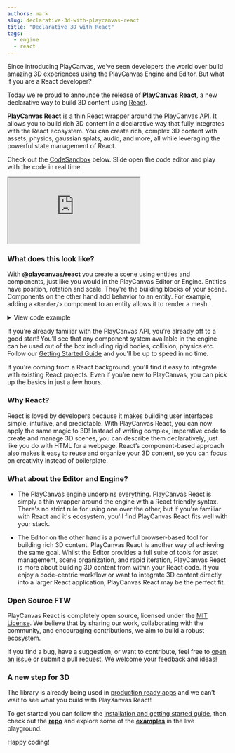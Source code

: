 ```yaml
---
authors: mark
slug: declarative-3d-with-playcanvas-react
title: "Declarative 3D with React"
tags:
  - engine
  - react
---
```


Since introducing PlayCanvas, we've seen developers the world over build amazing 3D experiences using the PlayCanvas Engine and Editor. But what if you are a React developer?

Today we're proud to announce the release of **[PlayCanvas React](https://github.com/playcanvas/react)**, a new declarative way to build 3D content using [React](https://react.dev/).

**PlayCanvas React** is a thin React wrapper around the PlayCanvas API. It allows you to build rich 3D content in a declarative way that fully integrates with the React ecosystem. You can create rich, complex 3D content with assets, physics, gaussian splats, audio, and more, all while leveraging the powerful state management of React.

Check out the [CodeSandbox](https://codesandbox.io/p/sandbox/playcanvas-react-mxfvg9?file=%2Fsrc%2FApp.jsx) below. Slide open the code editor and play with the code in real time.

<iframe src="https://codesandbox.io/embed/mxfvg9?view=preview&module=%2Fsrc%2FApp.jsx&hidenavigation=1"
  style={{ width: "100%", height: "500px", border: 0, borderRadius: "4px", overflow:"hidden" }}
  title="@playcanvas/react"
  allow="accelerometer; ambient-light-sensor; camera; encrypted-media; geolocation; gyroscope; hid; microphone; midi;   payment; usb; vr; xr-spatial-tracking"
  sandbox="allow-forms allow-modals allow-popups allow-presentation allow-same-origin allow-scripts"
  ></iframe>

<!-- truncate -->

### What does this look like?

With **@playcanvas/react** you create a scene using entities and components, just like you would in the PlayCanvas Editor or Engine. Entities have position, rotation and scale. They're the building blocks of your scene. Components on the other hand add behavior to an entity. For example, adding a `<Render/>` component to an entity allows it to render a mesh.

<details>
  <summary>View code example</summary>

  ```jsx
  import { Application, Entity } from '@playcanvas/react';
  import { Script as PcScript } from 'playcanvas';

  // This script spins the entity it's attached to
  class Spinner extends PcScript {
    update(dt) {
      this.entity.rotate(0, this.speed * dt, 0)
    }
  }

  /**
   * Your first @playcanvas/react example! 
   * This renders a spinning box with a camera and some lighting.
   */
  export const HelloWorld = () => {

    const material = useMaterial({ diffuse: 'gray' })

    return <Entity>
      {/* Create a camera entity */}
      <Entity name='camera' position={[4, 3, 4]}>
        <Camera clearColor='#111111' fov={28} />
      </Entity>

      {/* Create the spinning box entity */}
      <Entity position={[0, 0.5, 0]}>
        <Render type='box' material={material} />
        <Script script={Spinner} speed={10}/>
      </Entity>
    </Entity>
  };

  ```

</details>

If you’re already familiar with the PlayCanvas API, you’re already off to a good start! You’ll see that any component system available in the engine can be used out of the box including rigid bodies, collision, physics etc. Follow our [Getting Started Guide](https://playcanvas-react.vercel.app/docs/guide/getting-started) and you'll be up to speed in no time.

If you're coming from a React background, you'll find it easy to integrate with existing React projects. Even if you’re new to PlayCanvas, you can pick up the basics in just a few hours.

### Why React?

React is loved by developers because it makes building user interfaces simple, intuitive, and predictable. With PlayCanvas React, you can now apply the same magic to 3D! Instead of writing complex, imperative code to create and manage 3D scenes, you can describe them declaratively, just like you do with HTML for a webpage. React’s component-based approach also makes it easy to reuse and organize your 3D content, so you can focus on creativity instead of boilerplate.

### What about the Editor and Engine?

- The PlayCanvas engine underpins everything. PlayCanvas React is simply a thin wrapper around the engine with a React friendly syntax. There's no strict rule for using one over the other, but if you're familiar with React and it's ecosystem, you'll find PlayCanvas React fits well with your stack.

- The Editor on the other hand is a powerful browser-based tool for building rich 3D content. PlayCanvas React is another way of achieving the same goal. Whilst the Editor provides a full suite of tools for asset management, scene organization, and rapid iteration, PlayCanvas React is more about building 3D content from within your React code. If you enjoy a code-centric workflow or want to integrate 3D content directly into a larger React application, PlayCanvas React may be the perfect fit.

### Open Source FTW

PlayCanvas React is completely open source, licensed under the [MIT License](https://github.com/playcanvas/react/blob/main/LICENSE). We believe that by sharing our work, collaborating with the community, and encouraging contributions, we aim to build a robust ecosystem.

If you find a bug, have a suggestion, or want to contribute, feel free to [open an issue](https://github.com/playcanvas/react/issues) or submit a pull request. We welcome your feedback and ideas!

### A new step for 3D

The library is already being used in [production ready apps](https://ai.snapchat.com/) and we can’t wait to see what you build with PlayXanvas React!

To get started you can follow the [installation and getting started guide](https://playcanvas-react.vercel.app/docs/installation), then check out the **[repo](https://github.com/playcanvas/react)** and explore some of the **[examples](https://playcanvas.com/docs/api/react/playcanvas.react.html#examples)** in the live playground.

Happy coding!
